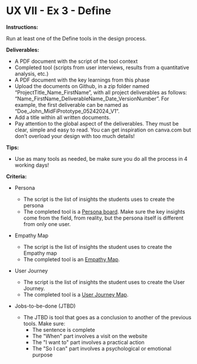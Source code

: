 # UX VII - Ex 3 - Define

**Instructions:** 

Run at least one of the Define tools in the design process.

**Deliverables:** 

- A PDF document with the script of the tool context
- Completed tool (scripts from user interviews, results from a quantitative analysis, etc.)
- A PDF document with the key learnings from this phase
- Upload the documents on Github, in a zip folder named “ProjectTitle_Name_FirstName”, with all project deliverables as follows: “Name_FirstName_DeliverableName_Date_VersionNumber”.  For example, the first deliverable can be named as “Doe_John_MidFiPrototype_05242024_V1”.
- Add a title within all written documents.
- Pay attention to the global aspect of the deliverables. They must be clear, simple and easy to read. You can get inspiration on canva.com but don’t overload your design with too much details!


**Tips:**

- Use as many tools as needed, be make sure you do all the process in 4 working days!

**Criteria:**

 - Persona
     - The script is the list of insights the students uses to create the persona
     - The completed tool is a [Persona board](https://miro.medium.com/max/1400/0*RbHfR6BHhhFIENNf). Make sure the key insights come from the field, from reality, but the persona itself is different from only one user.

 - Empathy Map
     - The script is the list of insights the student uses to create the Empathy map
     - The completed tool is an [Empathy Map](https://miro.medium.com/max/700/1*I1ffOWdPWQva3dCMQE-TAQ.png).

 - User Journey
     - The script is the list of insights the student uses to create the User Journey.
     - The completed tool is a [User Journey Map](https://d2slcw3kip6qmk.cloudfront.net/marketing/blog/2017Q3/SEO-initiative-customer-journey-mapping/CustomerJourneyMap1.png).

 - Jobs-to-be-done (JTBD)
     - The JTBD is tool that goes as a conclusion to another of the previous tools. Make sure:
         - The sentence is complete
         - The "When" part involves a visit on the website
         - The "I want to" part involves a practical action
         - The "So I can" part involves a psychological or emotional purpose